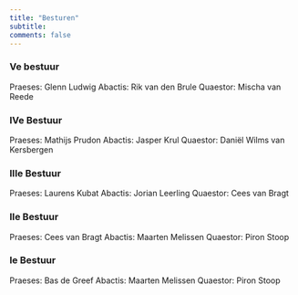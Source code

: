 ```yaml
---
title: "Besturen"
subtitle: 
comments: false
---
```


### Ve bestuur
Praeses: Glenn Ludwig
Abactis: Rik van den Brule
Quaestor: Mischa van Reede

### IVe Bestuur
Praeses: Mathijs Prudon
Abactis: Jasper Krul
Quaestor: Daniël Wilms van Kersbergen

### IIIe Bestuur
Praeses: Laurens Kubat
Abactis: Jorian Leerling
Quaestor: Cees van Bragt

### IIe Bestuur
Praeses: Cees van Bragt
Abactis: Maarten Melissen
Quaestor: Piron Stoop

### Ie Bestuur
Praeses: Bas de Greef
Abactis: Maarten Melissen
Quaestor: Piron Stoop
